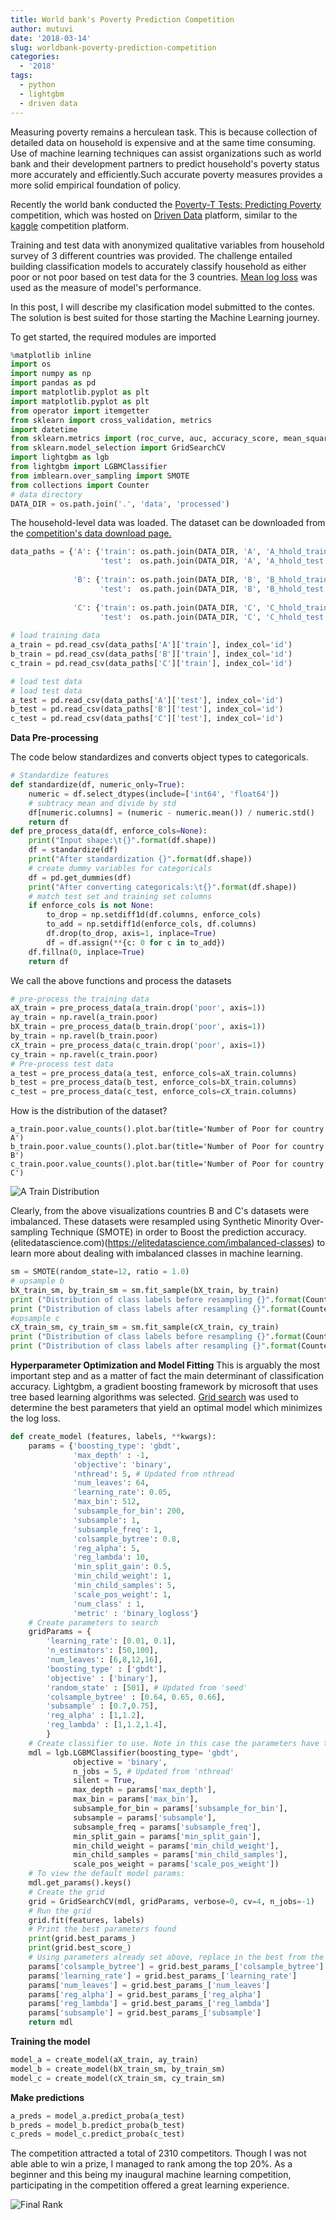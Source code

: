```yaml
---
title: World bank's Poverty Prediction Competition
author: mutuvi
date: '2018-03-14'
slug: worldbank-poverty-prediction-competition
categories:
  - '2018'
tags:
  - python
  - lightgbm
  - driven data
---
```

Measuring poverty remains a herculean task. This is because collection of detailed data on household is expensive and at the same time consuming. Use of machine learning techniques can assist organizations such as world bank and their development partners to predict household's poverty status more accurately and efficiently.Such accurate poverty measures provides a more solid empirical foundation of policy.

Recently the world bank conducted the [Poverty-T Tests: Predicting Poverty](https://www.drivendata.org/competitions/50/worldbank-poverty-prediction/) competition, which was hosted on [Driven Data](https://www.drivendata.org/) platform, similar to the [kaggle](https://www.kaggle.com/) competition platform. 

Training and test data with anonymized qualitative variables from household survey of 3 different countries was provided. The challenge entailed building classification models to accurately classify household as either poor or not poor based on test data for the 3 countries. [Mean log loss](https://en.wikipedia.org/wiki/Loss_functions_for_classification) was used as the measure of model's performance.


In this post, I will describe my clasification model submitted to the contes. The solution is best suited for those starting the Machine Learning journey.

To get started, the required modules are imported 
```python
%matplotlib inline
import os
import numpy as np
import pandas as pd
import matplotlib.pyplot as plt
import matplotlib.pyplot as plt
from operator import itemgetter
from sklearn import cross_validation, metrics
import datetime
from sklearn.metrics import (roc_curve, auc, accuracy_score, mean_squared_error)
from sklearn.model_selection import GridSearchCV
import lightgbm as lgb
from lightgbm import LGBMClassifier
from imblearn.over_sampling import SMOTE
from collections import Counter
# data directory
DATA_DIR = os.path.join('.', 'data', 'processed')
```
The household-level data was loaded. The dataset can be downloaded from the [competition's data download page.](https://www.drivendata.org/competitions/50/worldbank-poverty-prediction/data/)
```python
data_paths = {'A': {'train': os.path.join(DATA_DIR, 'A', 'A_hhold_train.csv'), 
                    'test':  os.path.join(DATA_DIR, 'A', 'A_hhold_test.csv')}, 
              
              'B': {'train': os.path.join(DATA_DIR, 'B', 'B_hhold_train.csv'), 
                    'test':  os.path.join(DATA_DIR, 'B', 'B_hhold_test.csv')}, 
              
              'C': {'train': os.path.join(DATA_DIR, 'C', 'C_hhold_train.csv'), 
                    'test':  os.path.join(DATA_DIR, 'C', 'C_hhold_test.csv')}}
                    
# load training data
a_train = pd.read_csv(data_paths['A']['train'], index_col='id')
b_train = pd.read_csv(data_paths['B']['train'], index_col='id')
c_train = pd.read_csv(data_paths['C']['train'], index_col='id')

# load test data
# load test data
a_test = pd.read_csv(data_paths['A']['test'], index_col='id')
b_test = pd.read_csv(data_paths['B']['test'], index_col='id')
c_test = pd.read_csv(data_paths['C']['test'], index_col='id')
```
**Data Pre-processing**

The code below standardizes and converts object types to categoricals.
```python
# Standardize features
def standardize(df, numeric_only=True):
    numeric = df.select_dtypes(include=['int64', 'float64'])
    # subtracy mean and divide by std
    df[numeric.columns] = (numeric - numeric.mean()) / numeric.std()
    return df
def pre_process_data(df, enforce_cols=None):
    print("Input shape:\t{}".format(df.shape))
    df = standardize(df)
    print("After standardization {}".format(df.shape))
    # create dummy variables for categoricals
    df = pd.get_dummies(df)
    print("After converting categoricals:\t{}".format(df.shape))
    # match test set and training set columns
    if enforce_cols is not None:
        to_drop = np.setdiff1d(df.columns, enforce_cols)
        to_add = np.setdiff1d(enforce_cols, df.columns)
        df.drop(to_drop, axis=1, inplace=True)
        df = df.assign(**{c: 0 for c in to_add})
    df.fillna(0, inplace=True)
    return df
```
We call the above functions and process the datasets
```python 
# pre-process the training data
aX_train = pre_process_data(a_train.drop('poor', axis=1))
ay_train = np.ravel(a_train.poor)
bX_train = pre_process_data(b_train.drop('poor', axis=1))
by_train = np.ravel(b_train.poor)
cX_train = pre_process_data(c_train.drop('poor', axis=1))
cy_train = np.ravel(c_train.poor)
# Pre-process test data
a_test = pre_process_data(a_test, enforce_cols=aX_train.columns)
b_test = pre_process_data(b_test, enforce_cols=bX_train.columns)
c_test = pre_process_data(c_test, enforce_cols=cX_train.columns)

```
How is the distribution of the dataset?
```{python, echo=TRUE, message=FALSE, warning=FALSE}
a_train.poor.value_counts().plot.bar(title='Number of Poor for country A')
b_train.poor.value_counts().plot.bar(title='Number of Poor for country B')
c_train.poor.value_counts().plot.bar(title='Number of Poor for country C')
```
![A Train Distribution](/images/all_train_distribution.png)

Clearly, from the above visualizations countries B and C's datasets were imbalanced. These datasets were resampled using Synthetic Minority Over-sampling Technique (SMOTE) in order to Boost the prediction accuracy. (elitedatascience.com)(https://elitedatascience.com/imbalanced-classes) to learn more about dealing with imbalanced classes in machine learning. 
```python
sm = SMOTE(random_state=12, ratio = 1.0)
# upsample b
bX_train_sm, by_train_sm = sm.fit_sample(bX_train, by_train)
print ("Distribution of class labels before resampling {}".format(Counter(by_train)))
print ("Distribution of class labels after resampling {}".format(Counter(by_train_sm)))
#upsample c
cX_train_sm, cy_train_sm = sm.fit_sample(cX_train, cy_train)
print ("Distribution of class labels before resampling {}".format(Counter(cy_train)))
print ("Distribution of class labels after resampling {}".format(Counter(cy_train_sm)))

```
**Hyperparameter Optimization and Model Fitting**
This is arguably the most important step and as a matter of fact the main determinant of classification accuracy. Lightgbm, a gradient boosting framework by microsoft that uses tree based learning algorithms was selected. [Grid search](https://en.wikipedia.org/wiki/Hyperparameter_optimization)  was used to determine the best parameters that yield an optimal model which minimizes the log loss. 
```python
def create_model (features, labels, **kwargs):
    params = {'boosting_type': 'gbdt',
              'max_depth' : -1,
              'objective': 'binary', 
              'nthread': 5, # Updated from nthread
              'num_leaves': 64, 
              'learning_rate': 0.05, 
              'max_bin': 512, 
              'subsample_for_bin': 200,
              'subsample': 1, 
              'subsample_freq': 1, 
              'colsample_bytree': 0.8, 
              'reg_alpha': 5, 
              'reg_lambda': 10,
              'min_split_gain': 0.5, 
              'min_child_weight': 1, 
              'min_child_samples': 5, 
              'scale_pos_weight': 1,
              'num_class' : 1,
              'metric' : 'binary_logloss'}
    # Create parameters to search
    gridParams = {
        'learning_rate': [0.01, 0.1],
        'n_estimators': [50,100],
        'num_leaves': [6,8,12,16],
        'boosting_type' : ['gbdt'],
        'objective' : ['binary'],
        'random_state' : [501], # Updated from 'seed'
        'colsample_bytree' : [0.64, 0.65, 0.66],
        'subsample' : [0.7,0.75],
        'reg_alpha' : [1,1.2],
        'reg_lambda' : [1,1.2,1.4],
        }
    # Create classifier to use. Note in this case the parameters have to be input manually; not as a dict!
    mdl = lgb.LGBMClassifier(boosting_type= 'gbdt', 
              objective = 'binary', 
              n_jobs = 5, # Updated from 'nthread' 
              silent = True,
              max_depth = params['max_depth'],
              max_bin = params['max_bin'], 
              subsample_for_bin = params['subsample_for_bin'],
              subsample = params['subsample'], 
              subsample_freq = params['subsample_freq'], 
              min_split_gain = params['min_split_gain'], 
              min_child_weight = params['min_child_weight'], 
              min_child_samples = params['min_child_samples'], 
              scale_pos_weight = params['scale_pos_weight'])
    # To view the default model params:
    mdl.get_params().keys()
    # Create the grid
    grid = GridSearchCV(mdl, gridParams, verbose=0, cv=4, n_jobs=-1)
    # Run the grid
    grid.fit(features, labels)
    # Print the best parameters found
    print(grid.best_params_)
    print(grid.best_score_)
    # Using parameters already set above, replace in the best from the grid search
    params['colsample_bytree'] = grid.best_params_['colsample_bytree']
    params['learning_rate'] = grid.best_params_['learning_rate'] 
    params['num_leaves'] = grid.best_params_['num_leaves']
    params['reg_alpha'] = grid.best_params_['reg_alpha']
    params['reg_lambda'] = grid.best_params_['reg_lambda']
    params['subsample'] = grid.best_params_['subsample']
    return mdl
```
**Training the model**
```python
model_a = create_model(aX_train, ay_train)
model_b = create_model(bX_train_sm, by_train_sm)
model_c = create_model(cX_train_sm, cy_train_sm)
```
**Make predictions**
```python
a_preds = model_a.predict_proba(a_test)
b_preds = model_b.predict_proba(b_test)
c_preds = model_c.predict_proba(c_test)
```
The competition attracted a total of 2310 competitors. Though I was not able able to win a prize, I managed to rank among the top 20%. As a beginner and this being my inaugural machine learning competition, participating in the competition offered a great learning experience.

![Final Rank](/images/rank_poverty_prediction.JPG?raw=true "Title")


